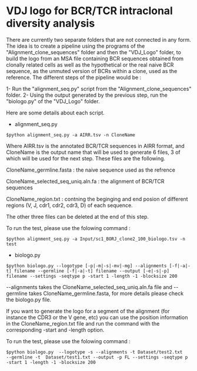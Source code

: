 # VDJ logo for BCR/TCR intraclonal diversity analysis 
There are currently two separate folders that are not connected in any form. The idea is to create a pipeline using the programs of the "Alignment_clone_sequences" folder and then the "VDJ_Logo" folder, to build the logo from an MSA file containing BCR sequences obtained from clonally related cells as well as the hypothetical or the real naive BCR sequence, as the unmuted version of BCRs within a clone, used as the reference. The different steps of the pipeline would be :

1- Run the "alignment_seq.py" script from the "Alignment_clone_sequences" folder.
2- Using the output generated by the previous step, run the "biologo.py" of the "VDJ_Logo" folder.

Here are some details about each script.


- alignment_seq.py

```
$python alignment_seq.py -a AIRR.tsv -n CloneName
```

Where AIRR.tsv is the annotated BCR/TCR sequences in AIRR format, and CloneName is the output name that will be used to generate 6 files, 3 of which will be used for the next step. These files are the following.

CloneName_germline.fasta : the naive sequence used as the refrence 


CloneName_selected_seq_uniq.aln.fa : the alignment of BCR/TCR sequences


CloneName_region.txt : contning the beginging and end posion of different regions (V, J, cdr1, cdr2, cdr3, D) of each sequence.




The other three files can be deleted at the end of this step.

To run the test, please use the folowing command :

```
$python alignment_seq.py -a Input/sc1_BORJ_clone2_100_biologo.tsv -n test
```



- biologo.py

```
$python biologo.py --logotype [-p|-m|-s|-mv|-mg] --alignments [-f|-a|-t] filename --germline [-f|-a|-t] filename --output [-e|-s|-p] filename --settings -seqtype p -start 1 -length -1 -blocksize 200
```

--alignments takes the CloneName_selected_seq_uniq.aln.fa file and --germline takes CloneName_germline.fasta, for more details please check the biologo.py file. 

If you want to generate the logo for a segment of the alignment (for instance the CDR3 or the V gene, etc) you can use the position information in the CloneName_region.txt file and run the command with the corresponding -start and -length option.

To run the test, please use the folowing command :
```
$python biologo.py  --logotype -s --alignments -t Dataset/test2.txt   --germline -t  Dataset/test1.txt --output -p FL --settings -seqtype p -start 1 -length -1 -blocksize 200
```
